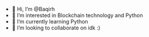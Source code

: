 - 👋 Hi, I’m @Baqirh
- 👀 I’m interested in Blockchain technology and Python
- 🌱 I’m currently learning Python
- 💞️ I’m looking to collaborate on idk :)

<!---
Baqirh/Baqirh is a ✨ special ✨ repository because its `README.md` (this file) appears on your GitHub profile.
You can click the Preview link to take a look at your changes.
--->
